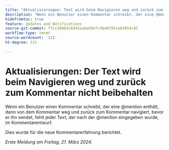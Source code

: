 ```yaml
---
title: "Aktualisierungen: Text wird beim Navigieren weg und zurück zum Kommentar nicht beibehalten."
description: "Wenn ein Benutzer einen Kommentar schreibt, der eine @mention enthält, dann von dem Kommentar weg und zurück zum Kommentar navigiert, bevor er ihn sendet, fehlt jeder Text, der nach @mention eingegeben wurde, im Kommentarentwurf."
hidefromtoc: true
feature: Updates and Notifications
source-git-commit: f7cc59883c8d45aa8a59e7c4b48f85ce64054c82
workflow-type: tm+mt
source-wordcount: '111'
ht-degree: 11%

---
```



# Aktualisierungen: Der Text wird beim Navigieren weg und zurück zum Kommentar nicht beibehalten

Wenn ein Benutzer einen Kommentar schreibt, der eine @mention enthält, dann von dem Kommentar weg und zurück zum Kommentar navigiert, bevor er ihn sendet, fehlt jeder Text, der nach der @mention eingegeben wurde, im Kommentarentwurf.

Dies wurde für die neue Kommentarerfahrung berichtet.

_Erste Meldung am Freitag, 21. März 2024._

